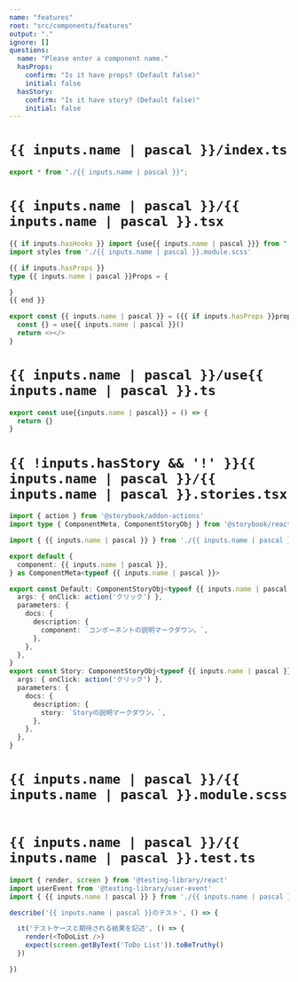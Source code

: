 ```yaml
---
name: "features"
root: "src/components/features"
output: "."
ignore: []
questions:
  name: "Please enter a component name."
  hasProps:
    confirm: "Is it have props? (Default false)"
    initial: false
  hasStory:
    confirm: "Is it have story? (Default false)"
    initial: false
---
```


# `{{ inputs.name | pascal }}/index.ts`

```typescript
export * from "./{{ inputs.name | pascal }}";
```

# `{{ inputs.name | pascal }}/{{ inputs.name | pascal }}.tsx`

```typescript
{{ if inputs.hasHooks }} import {use{{ inputs.name | pascal }}} from "./use{{ inputs.name | pascal }}"{{ end }}
import styles from './{{ inputs.name | pascal }}.module.scss'

{{ if inputs.hasProps }}
type {{ inputs.name | pascal }}Props = {

}
{{ end }}

export const {{ inputs.name | pascal }} = ({{ if inputs.hasProps }}props: {{ inputs.name | pascal }}Props{{ end }}) => {
  const {} = use{{ inputs.name | pascal }}()
  return <></>
}
```

# `{{ inputs.name | pascal }}/use{{ inputs.name | pascal }}.ts`

```typescript
export const use{{inputs.name | pascal}} = () => {
  return {}
}
```

# `{{ !inputs.hasStory && '!' }}{{ inputs.name | pascal }}/{{ inputs.name | pascal }}.stories.tsx`

```typescript
import { action } from '@storybook/addon-actions'
import type { ComponentMeta, ComponentStoryObj } from '@storybook/react'

import { {{ inputs.name | pascal }} } from './{{ inputs.name | pascal }}'

export default {
  component: {{ inputs.name | pascal }},
} as ComponentMeta<typeof {{ inputs.name | pascal }}>

export const Default: ComponentStoryObj<typeof {{ inputs.name | pascal }}> = {
  args: { onClick: action('クリック') },
  parameters: {
    docs: {
      description: {
        component: `コンポーネントの説明マークダウン。`,
      },
    },
  },
}
export const Story: ComponentStoryObj<typeof {{ inputs.name | pascal }}> = {
  args: { onClick: action('クリック') },
  parameters: {
    docs: {
      description: {
        story: `Storyの説明マークダウン。`,
      },
    },
  },
}
```

# `{{ inputs.name | pascal }}/{{ inputs.name | pascal }}.module.scss`

```scss

```

# `{{ inputs.name | pascal }}/{{ inputs.name | pascal }}.test.ts`

```typescript
import { render, screen } from '@testing-library/react'
import userEvent from '@testing-library/user-event'
import { {{ inputs.name | pascal }} } from './{{ inputs.name | pascal }}'

describe('{{ inputs.name | pascal }}のテスト', () => {

  it('テストケースと期待される結果を記述', () => {
    render(<ToDoList />)
    expect(screen.getByText('ToDo List')).toBeTruthy()
  })

})

```
